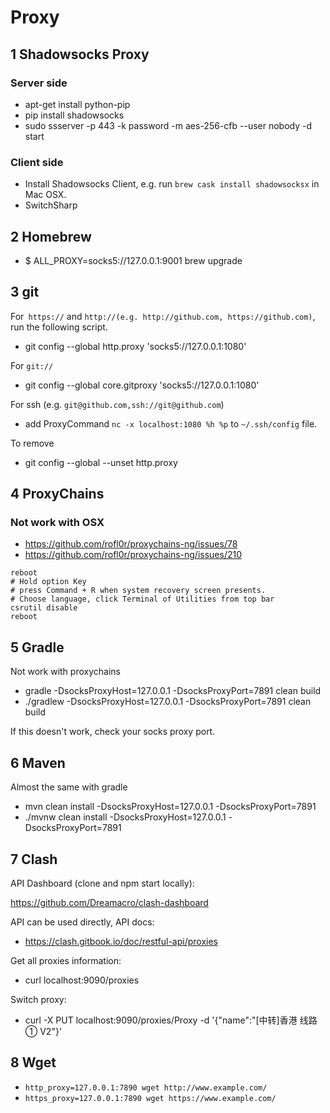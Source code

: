 # Proxy

## 1 Shadowsocks Proxy

### Server side

- apt-get install python-pip
- pip install shadowsocks
- sudo ssserver -p 443 -k password -m aes-256-cfb --user nobody -d start

### Client side

- Install Shadowsocks Client, e.g. run `brew cask install shadowsocksx` in Mac OSX.
- SwitchSharp

## 2 Homebrew

- $ ALL_PROXY=socks5://127.0.0.1:9001 brew upgrade

## 3 git

For` https://` and `http://(e.g. http://github.com, https://github.com)`, run the following script.

- git config --global http.proxy 'socks5://127.0.0.1:1080'

For `git://`

- git config --global core.gitproxy 'socks5://127.0.0.1:1080'

For ssh (e.g. `git@github.com,ssh://git@github.com`)

- add ProxyCommand `nc -x localhost:1080 %h %p` to `~/.ssh/config` file.

To remove

- git config --global --unset http.proxy

## 4 ProxyChains

### Not work with OSX

- https://github.com/rofl0r/proxychains-ng/issues/78
- https://github.com/rofl0r/proxychains-ng/issues/210

```text
reboot
# Hold option Key
# press Command + R when system recovery screen presents.
# Choose language, click Terminal of Utilities from top bar
csrutil disable
reboot
```

## 5 Gradle

Not work with proxychains

- gradle -DsocksProxyHost=127.0.0.1 -DsocksProxyPort=7891 clean build
- ./gradlew -DsocksProxyHost=127.0.0.1 -DsocksProxyPort=7891 clean build

If this doesn't work, check your socks proxy port.

## 6 Maven

Almost the same with gradle

- mvn clean install -DsocksProxyHost=127.0.0.1 -DsocksProxyPort=7891
- ./mvnw clean install -DsocksProxyHost=127.0.0.1 -DsocksProxyPort=7891

## 7 Clash

API Dashboard (clone and npm start locally):

https://github.com/Dreamacro/clash-dashboard

API can be used directly, API docs:

- https://clash.gitbook.io/doc/restful-api/proxies

Get all proxies information:

- curl localhost:9090/proxies

Switch proxy:

- curl -X PUT localhost:9090/proxies/Proxy -d '{"name":"[中转]香港 线路① V2"}'

## 8 Wget 

- `http_proxy=127.0.0.1:7890 wget http://www.example.com/`
- `https_proxy=127.0.0.1:7890 wget https://www.example.com/`

